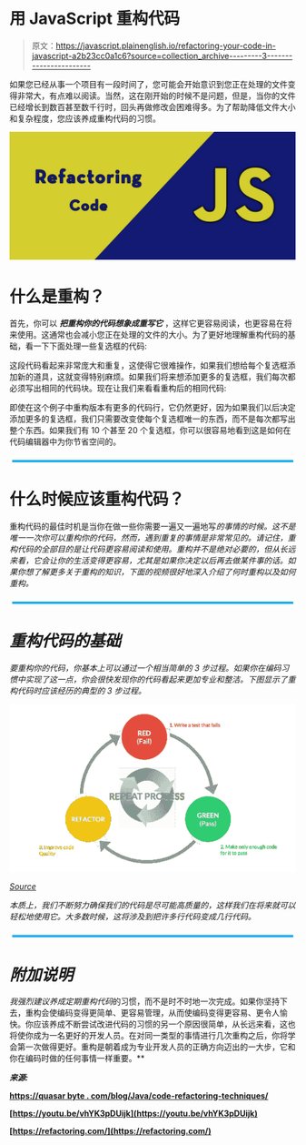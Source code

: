 # 用 JavaScript 重构代码

> 原文：<https://javascript.plainenglish.io/refactoring-your-code-in-javascript-a2b23cc0a1c6?source=collection_archive---------3----------------------->

如果您已经从事一个项目有一段时间了，您可能会开始意识到您正在处理的文件变得非常大，有点难以阅读。当然，这在刚开始的时候不是问题，但是，当你的文件已经增长到数百甚至数千行时，回头再做修改会困难得多。为了帮助降低文件大小和复杂程度，您应该养成重构代码的习惯。

![](img/bc9815c9d34dc74db06cf88abe42b1e2.png)

# 什么是重构？

首先，你可以 ***把重构你的代码想象成重写它*** ，这样它更容易阅读，也更容易在将来使用。这通常也会减小您正在处理的文件的大小。为了更好地理解重构代码的基础，看一下下面处理一些复选框的代码:

这段代码看起来非常庞大和重复，这使得它很难操作，如果我们想给每个复选框添加新的道具，这就变得特别麻烦。如果我们将来想添加更多的复选框，我们每次都必须写出相同的代码块。现在让我们来看看重构后的相同代码:

即使在这个例子中重构版本有更多的代码行，它仍然更好，因为如果我们以后决定添加更多的复选框，我们只需要改变使每个复选框唯一的东西，而不是每次都写出整个东西。如果我们有 10 个甚至 20 个复选框，你可以很容易地看到这是如何在代码编辑器中为你节省空间的。

![](img/4722ef68cd12e3e457158bf8f032b758.png)

# 什么时候应该重构代码？

重构代码的最佳时机是当你在做一些你需要一遍又一遍地写*的事情的时候。这不是唯一一次你可以重构你的代码，然而，遇到重复的事情是非常常见的。请记住，重构代码的全部目的是让代码更容易阅读和使用。重构并不是绝对必要的，但从长远来看，它会让你的生活变得更容易，尤其是如果你决定以后再去做某件事的话。如果你想了解更多关于重构的知识，下面的视频很好地深入介绍了何时重构以及如何重构。*

*![](img/4722ef68cd12e3e457158bf8f032b758.png)*

# *重构代码的基础*

*要重构你的代码，你基本上可以通过一个相当简单的 3 步过程。如果你在编码习惯中实现了这一点，你会很快发现你的代码看起来更加专业和整洁。下图显示了重构代码时应该经历的典型的 3 步过程。*

*![](img/2564879a96c9b03819e150fb9b0310c5.png)*

*[Source](https://quasarbyte.com/blog/java/code-refactoring-techniques/)*

*本质上，我们不断努力确保我们的代码是尽可能高质量的，这样我们在将来就可以轻松地使用它。大多数时候，这将涉及到把许多行代码变成几行代码。*

*![](img/4722ef68cd12e3e457158bf8f032b758.png)*

# *附加说明*

*我强烈建议养成定期重构代码*的习惯，而不是时不时地一次完成。如果你坚持下去，重构会使编码变得更简单、更容易管理，从而使编码变得更容易、更令人愉快。你应该养成不断尝试改进代码的习惯的另一个原因很简单，从长远来看，这也将使你成为一名更好的开发人员。在对同一类型的事情进行几次重构之后，你将学会第一次做得更好。重构是朝着成为专业开发人员的正确方向迈出的一大步，它和你在编码时做的任何事情一样重要。**

***来源:***

**[https://quasar byte . com/blog/Java/code-refactoring-techniques/](https://quasarbyte.com/blog/java/code-refactoring-techniques/)**

**[https://youtu.be/vhYK3pDUijk](https://youtu.be/vhYK3pDUijk)**

**[https://refactoring.com/](https://refactoring.com/)**